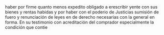 haber por firme quanto menos expedito obligado a erescribir yente con sus bienes y rentas habidas y por haber con el poderio de Justicias sumisión de fuero y renunciación de leyes en de derecho necesarias con la general en forma. En su testimonio con acreditación del comprador especialmente la condición que contie